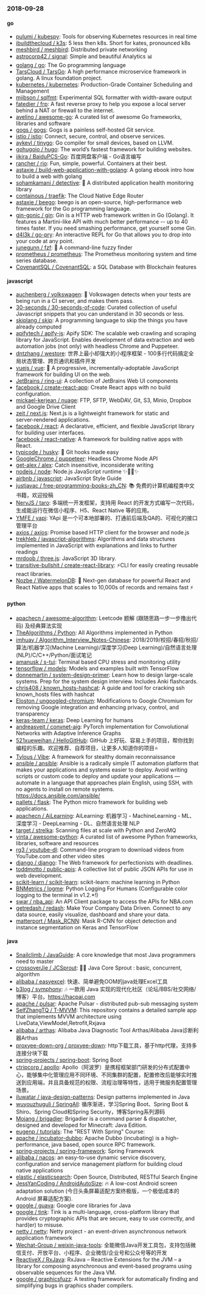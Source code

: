 ### 2018-09-28

#### go
* [pulumi / kubespy](https://github.com/pulumi/kubespy): Tools for observing Kubernetes resources in real time
* [ibuildthecloud / k3s](https://github.com/ibuildthecloud/k3s): 5 less then k8s. Short for kates, pronounced k8s
* [meshbird / meshbird](https://github.com/meshbird/meshbird): Distributed private networking
* [astrocorp42 / signal](https://github.com/astrocorp42/signal): Simple and beautiful Analytics 📊
* [golang / go](https://github.com/golang/go): The Go programming language
* [TarsCloud / TarsGo](https://github.com/TarsCloud/TarsGo): A high performance microservice framework in golang. A linux foundation project.
* [kubernetes / kubernetes](https://github.com/kubernetes/kubernetes): Production-Grade Container Scheduling and Management
* [mjibson / sqlfmt](https://github.com/mjibson/sqlfmt): Experimental SQL formatter with width-aware output
* [fatedier / frp](https://github.com/fatedier/frp): A fast reverse proxy to help you expose a local server behind a NAT or firewall to the internet.
* [avelino / awesome-go](https://github.com/avelino/awesome-go): A curated list of awesome Go frameworks, libraries and software
* [gogs / gogs](https://github.com/gogs/gogs): Gogs is a painless self-hosted Git service.
* [istio / istio](https://github.com/istio/istio): Connect, secure, control, and observe services.
* [aykevl / tinygo](https://github.com/aykevl/tinygo): Go compiler for small devices, based on LLVM.
* [gohugoio / hugo](https://github.com/gohugoio/hugo): The world’s fastest framework for building websites.
* [iikira / BaiduPCS-Go](https://github.com/iikira/BaiduPCS-Go): 百度网盘客户端 - Go语言编写
* [rancher / rio](https://github.com/rancher/rio): Fun, simple, powerful. Containers at their best.
* [astaxie / build-web-application-with-golang](https://github.com/astaxie/build-web-application-with-golang): A golang ebook intro how to build a web with golang
* [sohamkamani / detective](https://github.com/sohamkamani/detective): 🔎 A distributed application health monitoring library
* [containous / traefik](https://github.com/containous/traefik): The Cloud Native Edge Router
* [astaxie / beego](https://github.com/astaxie/beego): beego is an open-source, high-performance web framework for the Go programming language.
* [gin-gonic / gin](https://github.com/gin-gonic/gin): Gin is a HTTP web framework written in Go (Golang). It features a Martini-like API with much better performance -- up to 40 times faster. If you need smashing performance, get yourself some Gin.
* [d4l3k / go-pry](https://github.com/d4l3k/go-pry): An interactive REPL for Go that allows you to drop into your code at any point.
* [junegunn / fzf](https://github.com/junegunn/fzf): 🌸 A command-line fuzzy finder
* [prometheus / prometheus](https://github.com/prometheus/prometheus): The Prometheus monitoring system and time series database.
* [CovenantSQL / CovenantSQL](https://github.com/CovenantSQL/CovenantSQL): a SQL Database with Blockchain features

#### javascript
* [auchenberg / volkswagen](https://github.com/auchenberg/volkswagen): 🙈 Volkswagen detects when your tests are being run in a CI server, and makes them pass.
* [30-seconds / 30-seconds-of-code](https://github.com/30-seconds/30-seconds-of-code): Curated collection of useful Javascript snippets that you can understand in 30 seconds or less.
* [skiplang / skip](https://github.com/skiplang/skip): A programming language to skip the things you have already computed
* [apifytech / apify-js](https://github.com/apifytech/apify-js): Apify SDK: The scalable web crawling and scraping library for JavaScript. Enables development of data extraction and web automation jobs (not only) with headless Chrome and Puppeteer.
* [dntzhang / westore](https://github.com/dntzhang/westore): 世界上最小却强大的小程序框架 - 100多行代码搞定全局状态管理、跨页通讯和插件开发
* [vuejs / vue](https://github.com/vuejs/vue): 🖖 A progressive, incrementally-adoptable JavaScript framework for building UI on the web.
* [JetBrains / ring-ui](https://github.com/JetBrains/ring-ui): A collection of JetBrains Web UI components
* [facebook / create-react-app](https://github.com/facebook/create-react-app): Create React apps with no build configuration.
* [mickael-kerjean / nuage](https://github.com/mickael-kerjean/nuage): FTP, SFTP, WebDAV, Git, S3, Minio, Dropbox and Google Drive Client
* [zeit / next.js](https://github.com/zeit/next.js): Next.js is a lightweight framework for static and server‑rendered applications.
* [facebook / react](https://github.com/facebook/react): A declarative, efficient, and flexible JavaScript library for building user interfaces.
* [facebook / react-native](https://github.com/facebook/react-native): A framework for building native apps with React.
* [typicode / husky](https://github.com/typicode/husky): 🐶 Git hooks made easy
* [GoogleChrome / puppeteer](https://github.com/GoogleChrome/puppeteer): Headless Chrome Node API
* [get-alex / alex](https://github.com/get-alex/alex): Catch insensitive, inconsiderate writing
* [nodejs / node](https://github.com/nodejs/node): Node.js JavaScript runtime ✨🐢🚀✨
* [airbnb / javascript](https://github.com/airbnb/javascript): JavaScript Style Guide
* [justjavac / free-programming-books-zh_CN](https://github.com/justjavac/free-programming-books-zh_CN): 📚 免费的计算机编程类中文书籍，欢迎投稿
* [NervJS / taro](https://github.com/NervJS/taro): 多端统一开发框架，支持用 React 的开发方式编写一次代码，生成能运行在微信小程序、H5、React Native 等的应用。
* [YMFE / yapi](https://github.com/YMFE/yapi): YApi 是一个可本地部署的、打通前后端及QA的、可视化的接口管理平台
* [axios / axios](https://github.com/axios/axios): Promise based HTTP client for the browser and node.js
* [trekhleb / javascript-algorithms](https://github.com/trekhleb/javascript-algorithms): Algorithms and data structures implemented in JavaScript with explanations and links to further readings
* [mrdoob / three.js](https://github.com/mrdoob/three.js): JavaScript 3D library.
* [transitive-bullshit / create-react-library](https://github.com/transitive-bullshit/create-react-library): ⚡CLI for easily creating reusable react libraries.
* [Nozbe / WatermelonDB](https://github.com/Nozbe/WatermelonDB): 🍉 Next-gen database for powerful React and React Native apps that scales to 10,000s of records and remains fast ⚡️

#### python
* [apachecn / awesome-algorithm](https://github.com/apachecn/awesome-algorithm): Leetcode 题解 (跟随思路一步一步撸出代码) 及经典算法实现
* [TheAlgorithms / Python](https://github.com/TheAlgorithms/Python): All Algorithms implemented in Python
* [imhuay / Algorithm_Interview_Notes-Chinese](https://github.com/imhuay/Algorithm_Interview_Notes-Chinese): 2018/2019/校招/春招/秋招/算法/机器学习(Machine Learning)/深度学习(Deep Learning)/自然语言处理(NLP)/C/C++/Python/面试笔记
* [amanusk / s-tui](https://github.com/amanusk/s-tui): Terminal based CPU stress and monitoring utility
* [tensorflow / models](https://github.com/tensorflow/models): Models and examples built with TensorFlow
* [donnemartin / system-design-primer](https://github.com/donnemartin/system-design-primer): Learn how to design large-scale systems. Prep for the system design interview. Includes Anki flashcards.
* [chris408 / known_hosts-hashcat](https://github.com/chris408/known_hosts-hashcat): A guide and tool for cracking ssh known_hosts files with hashcat
* [Eloston / ungoogled-chromium](https://github.com/Eloston/ungoogled-chromium): Modifications to Google Chromium for removing Google integration and enhancing privacy, control, and transparency
* [keras-team / keras](https://github.com/keras-team/keras): Deep Learning for humans
* [andreasveit / convnet-aig](https://github.com/andreasveit/convnet-aig): PyTorch implementation for Convolutional Networks with Adaptive Inference Graphs
* [521xueweihan / HelloGitHub](https://github.com/521xueweihan/HelloGitHub): GitHub 上好玩、容易上手的项目，帮你找到编程的乐趣。欢迎推荐、自荐项目，让更多人知道你的项目⭐️
* [Tylous / Vibe](https://github.com/Tylous/Vibe): A framework for stealthy domain reconnaissance
* [ansible / ansible](https://github.com/ansible/ansible): Ansible is a radically simple IT automation platform that makes your applications and systems easier to deploy. Avoid writing scripts or custom code to deploy and update your applications — automate in a language that approaches plain English, using SSH, with no agents to install on remote systems. https://docs.ansible.com/ansible/
* [pallets / flask](https://github.com/pallets/flask): The Python micro framework for building web applications.
* [apachecn / AiLearning](https://github.com/apachecn/AiLearning): AiLearning: 机器学习 - MachineLearning - ML、深度学习 - DeepLearning - DL、自然语言处理 NLP
* [target / strelka](https://github.com/target/strelka): Scanning files at scale with Python and ZeroMQ
* [vinta / awesome-python](https://github.com/vinta/awesome-python): A curated list of awesome Python frameworks, libraries, software and resources
* [rg3 / youtube-dl](https://github.com/rg3/youtube-dl): Command-line program to download videos from YouTube.com and other video sites
* [django / django](https://github.com/django/django): The Web framework for perfectionists with deadlines.
* [toddmotto / public-apis](https://github.com/toddmotto/public-apis): A collective list of public JSON APIs for use in web development.
* [scikit-learn / scikit-learn](https://github.com/scikit-learn/scikit-learn): scikit-learn: machine learning in Python
* [BNMetrics / logme](https://github.com/BNMetrics/logme): Python Logging For Humans (Configurable color logging to the terminal in v1.2.*!)
* [swar / nba_api](https://github.com/swar/nba_api): An API Client package to access the APIs for NBA.com
* [getredash / redash](https://github.com/getredash/redash): Make Your Company Data Driven. Connect to any data source, easily visualize, dashboard and share your data.
* [matterport / Mask_RCNN](https://github.com/matterport/Mask_RCNN): Mask R-CNN for object detection and instance segmentation on Keras and TensorFlow

#### java
* [Snailclimb / JavaGuide](https://github.com/Snailclimb/JavaGuide): A core knowledge that most Java programmers need to master
* [crossoverJie / JCSprout](https://github.com/crossoverJie/JCSprout): 👨‍🎓 Java Core Sprout : basic, concurrent, algorithm
* [alibaba / easyexcel](https://github.com/alibaba/easyexcel): 快速、简单避免OOM的java处理Excel工具
* [b3log / symphony](https://github.com/b3log/symphony): 🎶 一款用 Java 实现的现代化社区（论坛/BBS/社交网络/博客）平台。https://hacpai.com
* [apache / pulsar](https://github.com/apache/pulsar): Apache Pulsar - distributed pub-sub messaging system
* [SelfZhangTQ / T-MVVM](https://github.com/SelfZhangTQ/T-MVVM): This repository contains a detailed sample app that implements MVVM architecture using LiveData,ViewModel,Retrofit,Rxjava
* [alibaba / arthas](https://github.com/alibaba/arthas): Alibaba Java Diagnostic Tool Arthas/Alibaba Java诊断利器Arthas
* [proxyee-down-org / proxyee-down](https://github.com/proxyee-down-org/proxyee-down): http下载工具，基于http代理，支持多连接分块下载
* [spring-projects / spring-boot](https://github.com/spring-projects/spring-boot): Spring Boot
* [ctripcorp / apollo](https://github.com/ctripcorp/apollo): Apollo（阿波罗）是携程框架部门研发的分布式配置中心，能够集中化管理应用不同环境、不同集群的配置，配置修改后能够实时推送到应用端，并且具备规范的权限、流程治理等特性，适用于微服务配置管理场景。
* [iluwatar / java-design-patterns](https://github.com/iluwatar/java-design-patterns): Design patterns implemented in Java
* [wuyouzhuguli / SpringAll](https://github.com/wuyouzhuguli/SpringAll): 循序渐进，学习Spring Boot、Spring Boot & Shiro、Spring Cloud和Spring Security，博客Spring系列源码
* [Mojang / brigadier](https://github.com/Mojang/brigadier): Brigadier is a command parser & dispatcher, designed and developed for Minecraft: Java Edition.
* [eugenp / tutorials](https://github.com/eugenp/tutorials): The "REST With Spring" Course:
* [apache / incubator-dubbo](https://github.com/apache/incubator-dubbo): Apache Dubbo (incubating) is a high-performance, java based, open source RPC framework.
* [spring-projects / spring-framework](https://github.com/spring-projects/spring-framework): Spring Framework
* [alibaba / nacos](https://github.com/alibaba/nacos): an easy-to-use dynamic service discovery, configuration and service management platform for building cloud native applications
* [elastic / elasticsearch](https://github.com/elastic/elasticsearch): Open Source, Distributed, RESTful Search Engine
* [JessYanCoding / AndroidAutoSize](https://github.com/JessYanCoding/AndroidAutoSize): 🔥 A low-cost Android screen adaptation solution (今日头条屏幕适配方案终极版，一个极低成本的 Android 屏幕适配方案).
* [google / guava](https://github.com/google/guava): Google core libraries for Java
* [google / tink](https://github.com/google/tink): Tink is a multi-language, cross-platform library that provides cryptographic APIs that are secure, easy to use correctly, and hard(er) to misuse.
* [netty / netty](https://github.com/netty/netty): Netty project - an event-driven asynchronous network application framework
* [Wechat-Group / weixin-java-tools](https://github.com/Wechat-Group/weixin-java-tools): 全能微信Java开发工具包，支持包括微信支付、开放平台、小程序、企业微信/企业号和公众号等的开发
* [ReactiveX / RxJava](https://github.com/ReactiveX/RxJava): RxJava – Reactive Extensions for the JVM – a library for composing asynchronous and event-based programs using observable sequences for the Java VM.
* [google / graphicsfuzz](https://github.com/google/graphicsfuzz): A testing framework for automatically finding and simplifying bugs in graphics shader compilers.
